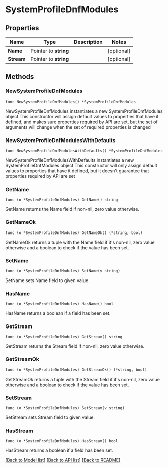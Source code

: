 # SystemProfileDnfModules

## Properties

Name | Type | Description | Notes
------------ | ------------- | ------------- | -------------
**Name** | Pointer to **string** |  | [optional] 
**Stream** | Pointer to **string** |  | [optional] 

## Methods

### NewSystemProfileDnfModules

`func NewSystemProfileDnfModules() *SystemProfileDnfModules`

NewSystemProfileDnfModules instantiates a new SystemProfileDnfModules object
This constructor will assign default values to properties that have it defined,
and makes sure properties required by API are set, but the set of arguments
will change when the set of required properties is changed

### NewSystemProfileDnfModulesWithDefaults

`func NewSystemProfileDnfModulesWithDefaults() *SystemProfileDnfModules`

NewSystemProfileDnfModulesWithDefaults instantiates a new SystemProfileDnfModules object
This constructor will only assign default values to properties that have it defined,
but it doesn't guarantee that properties required by API are set

### GetName

`func (o *SystemProfileDnfModules) GetName() string`

GetName returns the Name field if non-nil, zero value otherwise.

### GetNameOk

`func (o *SystemProfileDnfModules) GetNameOk() (*string, bool)`

GetNameOk returns a tuple with the Name field if it's non-nil, zero value otherwise
and a boolean to check if the value has been set.

### SetName

`func (o *SystemProfileDnfModules) SetName(v string)`

SetName sets Name field to given value.

### HasName

`func (o *SystemProfileDnfModules) HasName() bool`

HasName returns a boolean if a field has been set.

### GetStream

`func (o *SystemProfileDnfModules) GetStream() string`

GetStream returns the Stream field if non-nil, zero value otherwise.

### GetStreamOk

`func (o *SystemProfileDnfModules) GetStreamOk() (*string, bool)`

GetStreamOk returns a tuple with the Stream field if it's non-nil, zero value otherwise
and a boolean to check if the value has been set.

### SetStream

`func (o *SystemProfileDnfModules) SetStream(v string)`

SetStream sets Stream field to given value.

### HasStream

`func (o *SystemProfileDnfModules) HasStream() bool`

HasStream returns a boolean if a field has been set.


[[Back to Model list]](../README.md#documentation-for-models) [[Back to API list]](../README.md#documentation-for-api-endpoints) [[Back to README]](../README.md)


